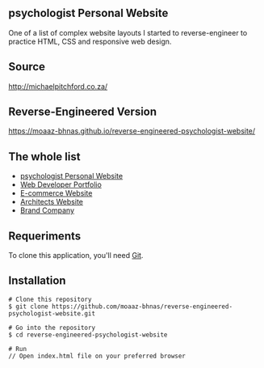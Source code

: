 ## psychologist Personal Website
One of a list of complex website layouts I started to reverse-engineer to practice HTML, CSS and responsive web design.

## Source
http://michaelpitchford.co.za/

## Reverse-Engineered Version
https://moaaz-bhnas.github.io/reverse-engineered-psychologist-website/

## The whole list
- [psychologist Personal Website](https://github.com/moaaz-bhnas/reverse-engineered-psychologist-website#psychologist-personal-website)
- [Web Developer Portfolio](https://github.com/moaaz-bhnas/reverse-engineered-portfolio#web-developer-portfolio)
- [E-commerce Website](https://github.com/moaaz-bhnas/reverse-engineered-e-commerce-website#e-commerce-website)
- [Architects Website](https://github.com/moaaz-bhnas/reverse-engineered-architects-website#architects-website)
- [Brand Company](https://github.com/moaaz-bhnas/reverse-engineered-brand-company-website/tree/master#siegelgale-a-global-brand-strategy-design-and-experience-firm)

## Requeriments
To clone this application, you'll need [Git](https://git-scm.com/).

## Installation
```
# Clone this repository
$ git clone https://github.com/moaaz-bhnas/reverse-engineered-psychologist-website.git

# Go into the repository
$ cd reverse-engineered-psychologist-website

# Run
// Open index.html file on your preferred browser
```
